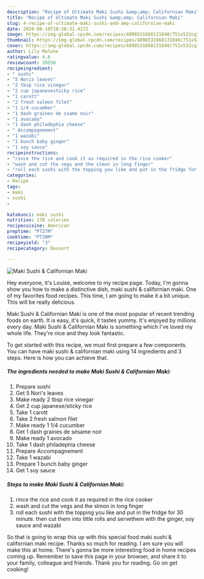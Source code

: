 ```yaml
---
description: "Recipe of Ultimate Maki Sushi &amp;amp; Californian Maki"
title: "Recipe of Ultimate Maki Sushi &amp;amp; Californian Maki"
slug: 4-recipe-of-ultimate-maki-sushi-and-amp-californian-maki
date: 2020-08-10T10:20:31.427Z
image: https://img-global.cpcdn.com/recipes/4898531668131840/751x532cq70/maki-sushi-californian-maki-recipe-main-photo.jpg
thumbnail: https://img-global.cpcdn.com/recipes/4898531668131840/751x532cq70/maki-sushi-californian-maki-recipe-main-photo.jpg
cover: https://img-global.cpcdn.com/recipes/4898531668131840/751x532cq70/maki-sushi-californian-maki-recipe-main-photo.jpg
author: Lily Malone
ratingvalue: 4.6
reviewcount: 39550
recipeingredient:
- " sushi"
- "5 Noris leaves"
- "2 tbsp rice vinegar"
- "2 cup japanesesticky rice"
- "1 carott"
- "2 fresh salmon filet"
- "1 1/4 cucumber"
- "1 dash graines de ssame noir"
- "1 avocado"
- "1 dash philadephia cheese"
- " Accompagnement"
- "1 wazabi"
- "1 bunch baby ginger"
- "1 soy sauce"
recipeinstructions:
- "rince the rice and cook it as required in the rice cooker"
- "wash and cut the vegs and the slmon in long finger"
- "roll each sushi with the topping you like and put in the fridge for 30 minute. then cut them into little rolls and servethem with the ginger, soy sauce and wazabi"
categories:
- Recipe
tags:
- maki
- sushi
- 

katakunci: maki sushi  
nutrition: 178 calories
recipecuisine: American
preptime: "PT27M"
cooktime: "PT30M"
recipeyield: "3"
recipecategory: Dessert

---
```



![Maki Sushi &amp; Californian Maki](https://img-global.cpcdn.com/recipes/4898531668131840/751x532cq70/maki-sushi-californian-maki-recipe-main-photo.jpg)

Hey everyone, it's Louise, welcome to my recipe page. Today, I'm gonna show you how to make a distinctive dish, maki sushi &amp; californian maki. One of my favorites food recipes. This time, I am going to make it a bit unique. This will be really delicious.

Maki Sushi &amp; Californian Maki is one of the most popular of recent trending foods on earth. It is easy, it's quick, it tastes yummy. It's enjoyed by millions every day. Maki Sushi &amp; Californian Maki is something which I've loved my whole life. They're nice and they look fantastic.




To get started with this recipe, we must first prepare a few components. You can have maki sushi &amp; californian maki using 14 ingredients and 3 steps. Here is how you can achieve that.

<!--inarticleads1-->

##### The ingredients needed to make Maki Sushi &amp; Californian Maki:

1. Prepare  sushi
1. Get 5 Nori&#39;s leaves
1. Make ready 2 tbsp rice vinegar
1. Get 2 cup japanese/sticky rice
1. Take 1 carott
1. Take 2 fresh salmon filet
1. Make ready 1 1/4 cucumber
1. Get 1 dash graines de sésame noir
1. Make ready 1 avocado
1. Take 1 dash philadephia cheese
1. Prepare  Accompagnement
1. Take 1 wazabi
1. Prepare 1 bunch baby ginger
1. Get 1 soy sauce




<!--inarticleads2-->

##### Steps to make Maki Sushi &amp; Californian Maki:

1. rince the rice and cook it as required in the rice cooker
1. wash and cut the vegs and the slmon in long finger
1. roll each sushi with the topping you like and put in the fridge for 30 minute. then cut them into little rolls and servethem with the ginger, soy sauce and wazabi




So that is going to wrap this up with this special food maki sushi &amp; californian maki recipe. Thanks so much for reading. I am sure you will make this at home. There's gonna be more interesting food in home recipes coming up. Remember to save this page in your browser, and share it to your family, colleague and friends. Thank you for reading. Go on get cooking!
